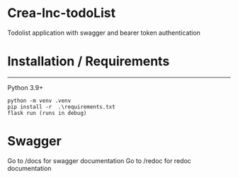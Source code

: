 # Crea-Inc-todoList

Todolist application with swagger and bearer token authentication

# Installation / Requirements 
__________________________________________
Python 3.9+


```` 
python -m venv .venv
pip install -r  .\requirements.txt
flask run (runs in debug)

```` 

# Swagger

Go to /docs for swagger documentation
Go to /redoc for redoc documentation




